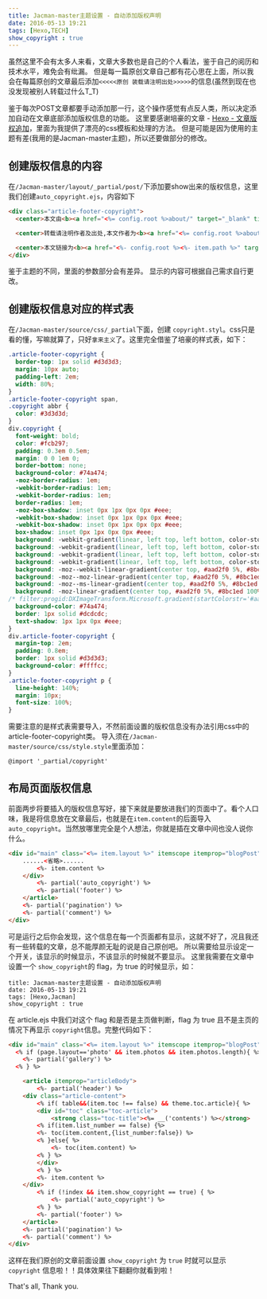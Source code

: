 ```yaml
---
title: Jacman-master主题设置 - 自动添加版权声明
date: 2016-05-13 19:21
tags: [Hexo,TECH]
show_copyright : true
---
```

虽然这里不会有太多人来看，文章大多数也是自己的个人看法，鉴于自己的阅历和技术水平，难免会有纰漏。
但是每一篇原创文章自己都有花心思在上面，所以我会在每篇原创的文章最后添加`<<<<<原创 装载请注明出处>>>>>`的信息(虽然到现在也没发现被别人转载过什么T_T)

鉴于每次POST文章都要手动添加那一行，这个操作感觉有点反人类，所以决定添加自动在文章底部添加版权信息的功能。
这里要感谢培豪的文章 - [Hexo - 文章版权追加](http://www.cnblogs.com/peihao/p/5365733.html)，里面为我提供了漂亮的css模板和处理的方法。
但是可能是因为使用的主题有差(我用的是Jacman-master主题)，所以还要做部分的修改。
<!--more-->

## 创建版权信息的内容
在`/Jacman-master/layout/_partial/post/`下添加要show出来的版权信息，这里我们创建`auto_copyright.ejs`，内容如下
```html
<div class="article-footer-copyright">
  <center>本文由<b><a href="<%= config.root %>about/" target="_blank" title="<%= config.author %>"><%= config.author %></a></b>原创,采用<b>BY</b>-<b>NC</b>-<b>SA</b>国际许可协议进行许可</center>

  <center>转载请注明作者及出处,本文作者为<b><a href="<%= config.root %>about/" target="_blank" title="<%= config.author %>"><%= config.author %></a></b></center>

  <center>本文链接为<b><a href="<%- config.root %><%- item.path %>" target="_blank" title="<%= item.title %>"><%- config.url %>/<%- item.path %></a></b>.</center>
</div>
```
鉴于主题的不同，里面的参数部分会有差异。
显示的内容可根据自己需求自行更改。

## 创建版权信息对应的样式表
在`/Jacman-master/source/css/_partial`下面，创建 `copyright.styl`。css只是看的懂，写嘛就算了，只好`拿来主义`了。这里完全借鉴了培豪的样式表，如下：
```css
.article-footer-copyright {
  border-top: 1px solid #d3d3d3;
  margin: 10px auto;
  padding-left: 2em;
  width: 80%;
}
.article-footer-copyright span,
.copyright abbr {
  color: #3d3d3d;
}
div.copyright {
  font-weight: bold;
  color: #fcb297;
  padding: 0.3em 0.5em;
  margin: 0 0 1em 0;
  border-bottom: none;
  background-color: #74a474;
  -moz-border-radius: 1em;
  -webkit-border-radius: 1em;
  -webkit-border-radius: 1em;
  border-radius: 1em;
  -moz-box-shadow: inset 0px 1px 0px 0px #eee;
  -webkit-box-shadow: inset 0px 1px 0px 0px #eee;
  -webkit-box-shadow: inset 0px 1px 0px 0px #eee;
  box-shadow: inset 0px 1px 0px 0px #eee;
  background: -webkit-gradient(linear, left top, left bottom, color-stop(0.05, #aad2f0), color-stop(1, #8bc1ed));
  background: -webkit-gradient(linear, left top, left bottom, color-stop(0.05, #aad2f0), color-stop(1, #8bc1ed));
  background: -webkit-gradient(linear, left top, left bottom, color-stop(0.05, #aad2f0), color-stop(1, #8bc1ed));
  background: -webkit-gradient(linear, left top, left bottom, color-stop(0.05, #aad2f0), color-stop(1, #8bc1ed));
  background: -moz--webkit-linear-gradient(center top, #aad2f0 5%, #8bc1ed 100%);
  background: -moz--moz-linear-gradient(center top, #aad2f0 5%, #8bc1ed 100%);
  background: -moz--ms-linear-gradient(center top, #aad2f0 5%, #8bc1ed 100%);
  background: -moz-linear-gradient(center top, #aad2f0 5%, #8bc1ed 100%);
/* filter:progid:DXImageTransform.Microsoft.gradient(startColorstr='#aad2f0', endColorstr='#8bc1ed'); */
  background-color: #74a474;
  border: 1px solid #dcdcdc;
  text-shadow: 1px 1px 0px #eee;
}
div.article-footer-copyright {
  margin-top: 2em;
  padding: 0.8em;
  border: 1px solid #d3d3d3;
  background-color: #ffffcc;
}
.article-footer-copyright p {
  line-height: 140%;
  margin: 10px;
  font-size: 100%;
}
```
需要注意的是样式表需要导入，不然前面设置的版权信息没有办法引用css中的article-footer-copyright类。
导入须在`/Jacman-master/source/css/style.style`里面添加：
```
@import '_partial/copyright'
```

## 布局页面版权信息
前面两步将要插入的版权信息写好，接下来就是要放进我们的页面中了。看个人口味，我是将信息放在文章最后，也就是在`item.content`的后面导入`auto_copyright`。当然放哪里完全是个人想法，你就是插在文章中间也没人说你什么。
```html
<div id="main" class="<%= item.layout %>" itemscope itemprop="blogPost">
	......<省略>......
		<%- item.content %>  
	</div>
		<%- partial('auto_copyright') %>
		<%- partial('footer') %>   	       
	</article>
	<%- partial('pagination') %>
	<%- partial('comment') %>
</div>  
```
可是运行之后你会发现，这个信息在每一个页面都有显示，这就不好了，况且我还有一些转载的文章，总不能厚颜无耻的说是自己原创吧。
所以需要给显示设定一个开关，该显示的时候显示，不该显示的时候就不要显示。
这里我需要在文章中设置一个 `show_copyright`的 flag，为 true 的时候显示，如：
```
title: Jacman-master主题设置 - 自动添加版权声明
date: 2016-05-13 19:21
tags: [Hexo,Jacman]
show_copyright : true
```
在 article.ejs 中我们对这个 flag 和是否是主页做判断，flag 为 true 且不是主页的情况下再显示 `copyright`信息。完整代码如下：
```html
<div id="main" class="<%= item.layout %>" itemscope itemprop="blogPost">
  <% if (page.layout=='photo' && item.photos && item.photos.length){ %>
    <%- partial('gallery') %>
  <% } %>

	<article itemprop="articleBody"> 
		<%- partial('header') %>
	<div class="article-content">
		<% if( table&&(item.toc !== false) && theme.toc.article){ %>
		<div id="toc" class="toc-article">
			<strong class="toc-title"><%= __('contents') %></strong>
		<% if(item.list_number == false) {%>
		<%- toc(item.content,{list_number:false}) %>
		<% }else{ %>
			<%- toc(item.content) %>
		<% } %>
		</div>
		<% } %>
		<%- item.content %>  
	</div>
		<% if (!index && item.show_copyright == true) { %>
			<%- partial('auto_copyright') %>
		<% } %>
		<%- partial('footer') %>   	       
	</article>
	<%- partial('pagination') %>
	<%- partial('comment') %>
</div>  
```
这样在我们原创的文章前面设置 `show_copyright` 为 `true` 时就可以显示 `copyright` 信息啦！！具体效果往下翻翻你就看到啦！

That's all, Thank you.
